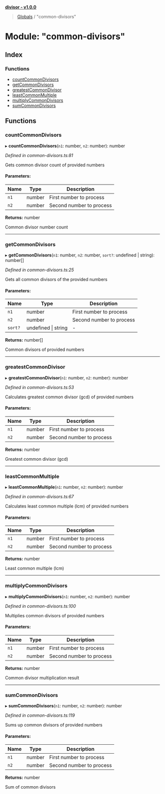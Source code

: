 **[divisor - v1.0.0](../README.md)**

> [Globals](../README.md) / "common-divisors"

# Module: "common-divisors"

## Index

### Functions

- [countCommonDivisors](_common_divisors_.md#countcommondivisors)
- [getCommonDivisors](_common_divisors_.md#getcommondivisors)
- [greatestCommonDivisor](_common_divisors_.md#greatestcommondivisor)
- [leastCommonMultiple](_common_divisors_.md#leastcommonmultiple)
- [multiplyCommonDivisors](_common_divisors_.md#multiplycommondivisors)
- [sumCommonDivisors](_common_divisors_.md#sumcommondivisors)

## Functions

### countCommonDivisors

▸ **countCommonDivisors**(`n1`: number, `n2`: number): number

_Defined in common-divisors.ts:81_

Gets common divisor count of provided numbers

#### Parameters:

| Name | Type   | Description              |
| ---- | ------ | ------------------------ |
| `n1` | number | First number to process  |
| `n2` | number | Second number to process |

**Returns:** number

Common divisor number count

---

### getCommonDivisors

▸ **getCommonDivisors**(`n1`: number, `n2`: number, `sort?`: undefined \| string): number[]

_Defined in common-divisors.ts:25_

Gets all common divisors of the provided numbers

#### Parameters:

| Name    | Type                | Description              |
| ------- | ------------------- | ------------------------ |
| `n1`    | number              | First number to process  |
| `n2`    | number              | Second number to process |
| `sort?` | undefined \| string | -                        |

**Returns:** number[]

Common divisors of provided numbers

---

### greatestCommonDivisor

▸ **greatestCommonDivisor**(`n1`: number, `n2`: number): number

_Defined in common-divisors.ts:53_

Calculates greatest common divisor (gcd) of provided numbers

#### Parameters:

| Name | Type   | Description              |
| ---- | ------ | ------------------------ |
| `n1` | number | First number to process  |
| `n2` | number | Second number to process |

**Returns:** number

Greatest common divisor (gcd)

---

### leastCommonMultiple

▸ **leastCommonMultiple**(`n1`: number, `n2`: number): number

_Defined in common-divisors.ts:67_

Calculates least common multiple (lcm) of provided numbers

#### Parameters:

| Name | Type   | Description              |
| ---- | ------ | ------------------------ |
| `n1` | number | First number to process  |
| `n2` | number | Second number to process |

**Returns:** number

Least common multiple (lcm)

---

### multiplyCommonDivisors

▸ **multiplyCommonDivisors**(`n1`: number, `n2`: number): number

_Defined in common-divisors.ts:100_

Multiplies common divisors of provided numbers

#### Parameters:

| Name | Type   | Description              |
| ---- | ------ | ------------------------ |
| `n1` | number | First number to process  |
| `n2` | number | Second number to process |

**Returns:** number

Common divisor multiplication result

---

### sumCommonDivisors

▸ **sumCommonDivisors**(`n1`: number, `n2`: number): number

_Defined in common-divisors.ts:119_

Sums up common divisors of provided numbers

#### Parameters:

| Name | Type   | Description              |
| ---- | ------ | ------------------------ |
| `n1` | number | First number to process  |
| `n2` | number | Second number to process |

**Returns:** number

Sum of common divisors
